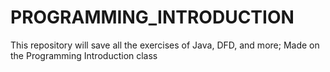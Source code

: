 # PROGRAMMING_INTRODUCTION
This repository will save all the exercises of Java, DFD, and more; Made on the Programming Introduction class
